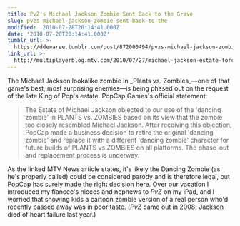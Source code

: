 ```yaml
---
title: PvZ's Michael Jackson Zombie Sent Back to the Grave
slug: pvzs-michael-jackson-zombie-sent-back-to-the
modified: '2010-07-28T20:14:41.000Z'
date: '2010-07-28T20:14:41.000Z'
tumblr_url: >-
  https://ddemaree.tumblr.com/post/872000494/pvzs-michael-jackson-zombie-sent-back-to-the
link_url: >-
  http://multiplayerblog.mtv.com/2010/07/27/michael-jackson-estate-forces-plants-vs-zombies-update/
---
```

The Michael Jackson lookalike zombie in \_Plants vs. Zombies\_—one of that game's best, most surprising enemies—is being phased out on the request of the late King of Pop's estate. PopCap Games's official statement:

> The Estate of Michael Jackson objected to our use of the 'dancing zombie' in PLANTS vs. ZOMBIES based on its view that the zombie too closely resembled Michael Jackson. After receiving this objection, PopCap made a business decision to retire the original 'dancing zombie' and replace it with a different 'dancing zombie' character for future builds of PLANTS vs.ZOMBIES on all platforms. The phase-out and replacement process is underway.

As the linked MTV News article states, it's likely the Dancing Zombie (as he's properly called) could be considered parody and is therefore legal, but PopCap has surely made the right decision here. Over our vacation I introduced my fiancee's nieces and nephews to _PvZ_ on my iPad, and I worried that showing kids a cartoon zombie version of a real person who'd recently passed away was in poor taste. (_PvZ_ came out in 2008; Jackson died of heart failure last year.)
